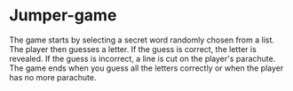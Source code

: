 # Jumper-game

The game starts by selecting a secret word randomly chosen from a list.
The player then guesses a letter. If the guess is correct, the letter is revealed.
If the guess is incorrect, a line is cut on the player's parachute.
The game ends when you guess all the letters correctly or when the player
has no more parachute.

